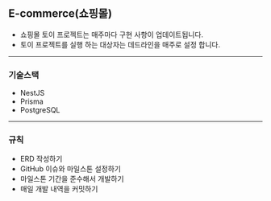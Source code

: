 ## E-commerce(쇼핑몰)

- 쇼핑몰 토이 프로젝트는 매주마다 구현 사항이 업데이트됩니다.
- 토이 프로젝트를 실행 하는 대상자는 데드라인을 매주로 설정 합니다.

---

### 기술스택

- NestJS
- Prisma
- PostgreSQL

---

### 규칙

- ERD 작성하기
- GitHub 이슈와 마일스톤 설정하기
- 마일스톤 기간을 준수해서 개발하기
- 매일 개발 내역을 커밋하기